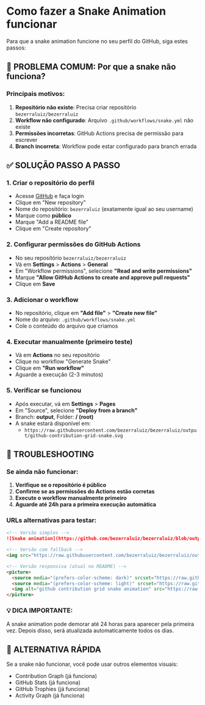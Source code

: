 # Como fazer a Snake Animation funcionar

Para que a snake animation funcione no seu perfil do GitHub, siga estes passos:

## 🚨 PROBLEMA COMUM: Por que a snake não funciona?

### Principais motivos:
1. **Repositório não existe**: Precisa criar repositório `bezerraluiz/bezerraluiz`
2. **Workflow não configurado**: Arquivo `.github/workflows/snake.yml` não existe
3. **Permissões incorretas**: GitHub Actions precisa de permissão para escrever
4. **Branch incorreta**: Workflow pode estar configurado para branch errada

## ✅ SOLUÇÃO PASSO A PASSO

### 1. Criar o repositório do perfil
- Acesse [GitHub](https://github.com) e faça login
- Clique em "New repository"
- Nome do repositório: `bezerraluiz` (exatamente igual ao seu username)
- Marque como **público**
- Marque "Add a README file"
- Clique em "Create repository"

### 2. Configurar permissões do GitHub Actions
- No seu repositório `bezerraluiz/bezerraluiz`
- Vá em **Settings** > **Actions** > **General**
- Em "Workflow permissions", selecione **"Read and write permissions"**
- Marque **"Allow GitHub Actions to create and approve pull requests"**
- Clique em **Save**

### 3. Adicionar o workflow
- No repositório, clique em **"Add file"** > **"Create new file"**
- Nome do arquivo: `.github/workflows/snake.yml`
- Cole o conteúdo do arquivo que criamos

### 4. Executar manualmente (primeiro teste)
- Vá em **Actions** no seu repositório
- Clique no workflow "Generate Snake"
- Clique em **"Run workflow"**
- Aguarde a execução (2-3 minutos)

### 5. Verificar se funcionou
- Após executar, vá em **Settings** > **Pages**
- Em "Source", selecione **"Deploy from a branch"**
- Branch: **output**, Folder: **/ (root)**
- A snake estará disponível em:
  - `https://raw.githubusercontent.com/bezerraluiz/bezerraluiz/output/github-contribution-grid-snake.svg`

## 🔧 TROUBLESHOOTING

### Se ainda não funcionar:
1. **Verifique se o repositório é público**
2. **Confirme se as permissões do Actions estão corretas**
3. **Execute o workflow manualmente primeiro**
4. **Aguarde até 24h para a primeira execução automática**

### URLs alternativas para testar:
```markdown
<!-- Versão simples -->
![Snake animation](https://github.com/bezerraluiz/bezerraluiz/blob/output/github-contribution-grid-snake.svg)

<!-- Versão com fallback -->
<img src="https://raw.githubusercontent.com/bezerraluiz/bezerraluiz/output/github-contribution-grid-snake.svg" alt="Snake animation" />

<!-- Versão responsiva (atual no README) -->
<picture>
  <source media="(prefers-color-scheme: dark)" srcset="https://raw.githubusercontent.com/bezerraluiz/bezerraluiz/output/github-contribution-grid-snake-dark.svg">
  <source media="(prefers-color-scheme: light)" srcset="https://raw.githubusercontent.com/bezerraluiz/bezerraluiz/output/github-contribution-grid-snake.svg">
  <img alt="github contribution grid snake animation" src="https://raw.githubusercontent.com/bezerraluiz/bezerraluiz/output/github-contribution-grid-snake.svg">
</picture>
```

### 💡 DICA IMPORTANTE:
A snake animation pode demorar até 24 horas para aparecer pela primeira vez. Depois disso, será atualizada automaticamente todos os dias.

## 🎯 ALTERNATIVA RÁPIDA
Se a snake não funcionar, você pode usar outros elementos visuais:
- Contribution Graph (já funciona)
- GitHub Stats (já funciona)  
- GitHub Trophies (já funciona)
- Activity Graph (já funciona)
